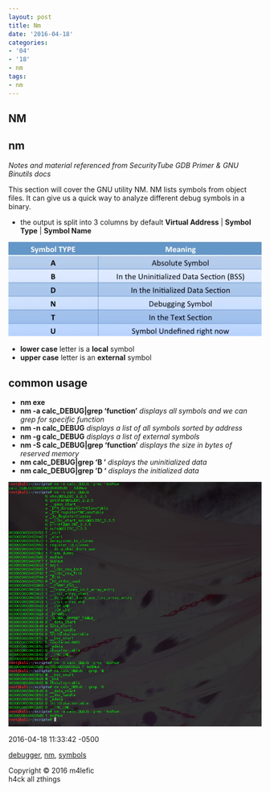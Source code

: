```yaml
---
layout: post
title: Nm
date: '2016-04-18'
categories:
- '04'
- '18'
- nm
tags:
- nm
---
```


## NM

## nm

*Notes and material referenced from SecurityTube GDB Primer & GNU
Binutils docs*

This section will cover the GNU utility NM. NM lists symbols from object
files. It can give us a quick way to analyze different debug symbols in
a binary.

-   the output is split into 3 columns by default **Virtual Address** |
    **Symbol Type** | **Symbol Name**

![nm symbol types](/images/nmsymboltype.png)

-   **lower case** letter is a **local** symbol
-   **upper case** letter is an **external** symbol

## common usage

-   **nm exe**
-   **nm -a calc\_DEBUG|grep ‘function’** *displays all symbols and we
    can grep for specific function*
-   **nm -n calc\_DEBUG** *displays a list of all symbols sorted by
    address*
-   **nm -g calc\_DEBUG** *displays a list of external symbols*
-   **nm -S calc\_DEBUG|grep ‘function’** *displays the size in bytes of
    reserved memory*
-   **nm calc\_DEBUG|grep ‘B ’** *displays the uninitialized data*
-   **nm calc\_DEBUG|grep ’D ‘** *displays the initialized data*

![nm usage examples](/images/nmusage.png)

2016-04-18 11:33:42 -0500

<a href="/blog/categories/debugger/" class="category">debugger</a>,
<a href="/blog/categories/nm/" class="category">nm</a>,
<a href="/blog/categories/symbols/" class="category">symbols</a>

<span class="addthis_button_tweet"></span>

Copyright © 2016 m4lefic  
h4ck all zthings
